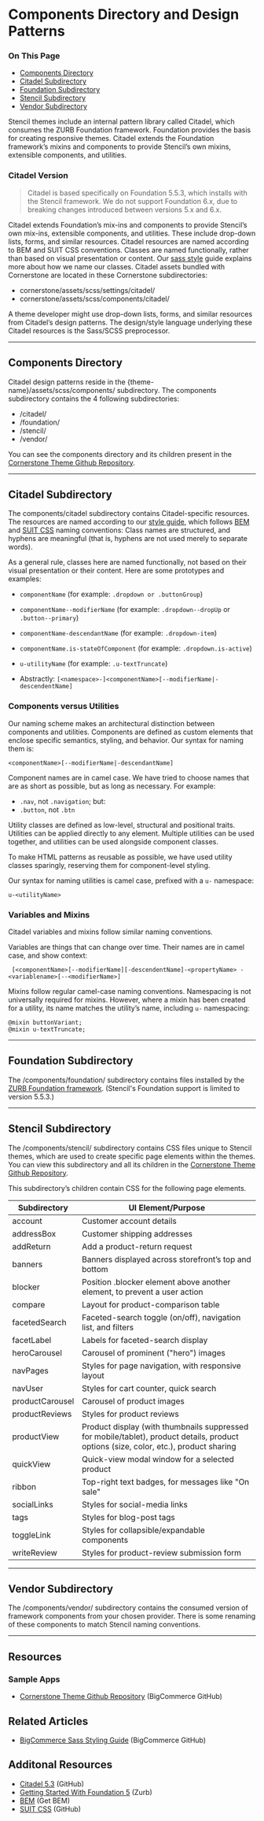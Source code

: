 <h1>Components Directory and Design Patterns</h1>
<div class="otp" id="no-index">
	<h3> On This Page </h3>
	<ul>
    <li><a href="#components_components-directory">Components Directory</a></li>
    <li><a href="#components_citadel-sub">Citadel Subdirectory</a></li>
    <li><a href="#components_foundation-sub">Foundation Subdirectory</a></li>
    <li><a href="#components_stencil-sub">Stencil Subdirectory</a></li>
    <li><a href="#components_vendor-sub">Vendor Subdirectory</a></li>
	</ul>
</div>

<a href='#components_design-patterns' aria-hidden='true' class='block-anchor'  id='components_design-patterns'><i aria-hidden='true' class='linkify icon'></i></a>

Stencil themes include an internal pattern library called Citadel, which consumes the ZURB Foundation framework. Foundation provides the basis for creating responsive themes. Citadel extends the Foundation framework’s mixins and components to provide Stencil’s own mixins, extensible components, and utilities.

<div class="HubBlock--callout">
<div class="CalloutBlock--">
<div class="HubBlock-content">
    
<!-- theme:  -->

### Citadel Version
> Citadel is based specifically on Foundation 5.5.3, which installs with the Stencil framework. We do not support Foundation 6.x, due to breaking changes introduced between versions 5.x and 6.x.

</div>
</div>
</div>

Citadel extends Foundation’s mix-ins and components to provide Stencil’s own mix-ins, extensible components, and utilities. These include drop-down lists, forms, and similar resources. Citadel resources are named according to BEM and SUIT CSS conventions. Classes are named functionally, rather than based on visual presentation or content. Our [sass style](https://github.com/bigcommerce/sass-style-guide) guide explains more about how we name our classes.
Citadel assets bundled with Cornerstone are located in these Cornerstone subdirectories: 

* <span class="fp">cornerstone/assets/scss/settings/citadel/</span>
* <span class="fp">cornerstone/assets/scss/components/citadel/</span>

A theme developer might use drop-down lists, forms, and similar resources from Citadel’s design patterns. The design/style language underlying these Citadel resources is the Sass/SCSS preprocessor.

---

<a href='#components_components-directory' aria-hidden='true' class='block-anchor'  id='components_components-directory'><i aria-hidden='true' class='linkify icon'></i></a>

## Components Directory 

Citadel design patterns reside in the <span class="fp">{theme-name}/assets/scss/components/</span> subdirectory. The components subdirectory contains the 4 following subdirectories:
* <span class="fp">/citadel/</span> 
* <span class="fp">/foundation/</span>
* <span class="fp">/stencil/</span>
* <span class="fp">/vendor/</span>


You can see the components directory and its children present in the [Cornerstone Theme Github Repository](https://github.com/bigcommerce/cornerstone/tree/master/assets/scss/components).

---

<a href='#components_citadel-sub' aria-hidden='true' class='block-anchor'  id='components_citadel-sub'><i aria-hidden='true' class='linkify icon'></i></a>

## Citadel Subdirectory

The <span class="fp">components/citadel</span> subdirectory contains Citadel-specific resources. The resources are named according to our [style guide](https://github.com/bigcommerce/sass-style-guide), which follows [BEM](http://getbem.com/naming/) and [SUIT CSS](https://github.com/suitcss/suit/blob/master/doc/naming-conventions.md) naming conventions: Class names are structured, and hyphens are meaningful (that is, hyphens are not used merely to separate words). 

As a general rule, classes here are named functionally, not based on their visual presentation or their content. Here are some prototypes and examples:

* `componentName` (for example: `.dropdown or .buttonGroup`)

* `componentName--modifierName` (for example: `.dropdown--dropUp` or `.button--primary`)

* `componentName-descendantName` (for example: `.dropdown-item`)

* `componentName.is-stateOfComponent` (for example: `.dropdown.is-active`)

* `u-utilityName` (for example: `.u-textTruncate`)

* Abstractly: `[<namespace>-]<componentName>[--modifierName|-descendentName]`

### Components versus Utilities

Our naming scheme makes an architectural distinction between components and utilities. Components are defined as custom elements that enclose specific semantics, styling, and behavior. Our syntax for naming them is:

`<componentName>[--modifierName|-descendantName]`

Component names are in camel case. We have tried to choose names that are as short as possible, but as long as necessary. For example:

* `.nav`, not `.navigation`; but:
* `.button`, not `.btn`

Utility classes are defined as low-level, structural and positional traits. Utilities can be applied directly to any element. Multiple utilities can be used together, and utilities can be used alongside component classes.

To make HTML patterns as reusable as possible, we have used utility classes sparingly, reserving them for component-level styling.

Our syntax for naming utilities is camel case, prefixed with a `u-` namespace:

`u-<utilityName>`

### Variables and Mixins

Citadel variables and mixins follow similar naming conventions.

Variables are things that can change over time. Their names are in camel case, and show context:

` [<componentName>[--modifierName][-descendentName]-<propertyName>
-<variablename>[--<modifierName>]`

Mixins follow regular camel-case naming conventions. Namespacing is not universally required for mixins. However, where a mixin has been created for a utility, its name matches the utility’s name, including `u-` namespacing:

```
@mixin buttonVariant;
@mixin u-textTruncate;
```

---

<a href='#components_foundation-sub' aria-hidden='true' class='block-anchor'  id='components_foundation-sub'><i aria-hidden='true' class='linkify icon'></i></a>

## Foundation Subdirectory

The <span class="fp">/components/foundation/</span> subdirectory contains files installed by the [ZURB Foundation framework](https://foundation.zurb.com/showcase/about.html). (Stencil's Foundation support is limited to version 5.5.3.)


---

<a href='#components_stencil-sub' aria-hidden='true' class='block-anchor'  id='components_stencil-sub'><i aria-hidden='true' class='linkify icon'></i></a>

## Stencil Subdirectory

The <span class="fp">/components/stencil/</span> subdirectory contains CSS files unique to Stencil themes, which are used to create specific page elements within the themes. You can view this subdirectory and all its children in the [Cornerstone Theme Github Repository](https://github.com/bigcommerce/cornerstone/tree/master/assets/scss/components/stencil).

This subdirectory’s children contain CSS for the following page elements.

| Subdirectory  |  UI Element/Purpose |
| -- | -- |
| account | Customer account details |
| addressBox | Customer shipping addresses |
| addReturn | Add a product-return request |
| banners | Banners displayed across storefront’s top and bottom |
| blocker | Position .blocker element above another element, to prevent a user action |
| compare | Layout for product-comparison table |
| facetedSearch | Faceted-search toggle (on/off), navigation list, and filters |
| facetLabel | Labels for faceted-search display |
| heroCarousel | Carousel of prominent ("hero") images |
| navPages | Styles for page navigation, with responsive layout |
| navUser | Styles for cart counter, quick search |
| productCarousel | Carousel of product images |
| productReviews | Styles for product reviews |
| productView | Product display (with thumbnails suppressed for mobile/tablet), product details, product options (size, color, etc.), product sharing |
| quickView | Quick-view modal window for a selected product |
| ribbon | Top-right text badges, for messages like "On sale" |
| socialLinks | Styles for social-media links |
| tags | Styles for blog-post tags |
| toggleLink | Styles for collapsible/expandable components |
| writeReview | Styles for product-review submission form |


---

<a href='#components_vendor-sub' aria-hidden='true' class='block-anchor'  id='components_vendor-sub'><i aria-hidden='true' class='linkify icon'></i></a>

## Vendor Subdirectory

The <span class="fp">/components/vendor/</span> subdirectory contains the consumed version of framework components from your chosen provider. There is some renaming of these components to match Stencil naming conventions.

---

## Resources

### Sample Apps
* [Cornerstone Theme Github Repository](https://github.com/bigcommerce/cornerstone/tree/master/assets/scss/components) (BigCommerce GitHub)

## Related Articles
* [BigCommerce Sass Styling Guide](https://github.com/bigcommerce/sass-style-guide) (BigCommerce GitHub)

## Additonal Resources
* [Citadel 5.3](https://github.com/zurb/foundation-sites/releases/tag/v5.5.3) (GitHub)
* [Getting Started With Foundation 5](https://foundation.zurb.com/sites/docs/v/5.5.3/) (Zurb)
* [BEM](http://getbem.com/naming/) (Get BEM)
* [SUIT CSS](https://github.com/suitcss/suit/blob/master/doc/naming-conventions.md) (GitHub)

